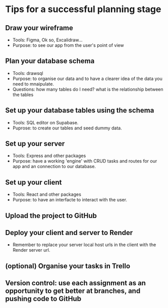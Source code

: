 # Tips for a successful planning stage 

## Draw your wireframe

- Tools: Figma, Ok so, Excalidraw...
- Purpose: to see our app from the user's point of view

## Plan your database schema

- Tools: drawsql
- Purpose: to organise our data and to have a clearer idea of the data you need to mnaipulate.
- Questions: how many tables do I need? what is the relationship between the tables 

## Set up your database tables using the schema 
- Tools: SQL editor on Supabase.
- Puprose: to create our tables and seed dummy data.

## Set up your server
- Tools: Express and other packages 
- Purpose: have a working 'engine' with CRUD tasks and routes for our app and an connection to our database.

## Set up your client
- Tools: React and other packages
- Purpose: to have an interfacte to interact with the user.

## Upload the project to GitHub

## Deploy your client and server to Render 
- Remember to replace your server local host urls in the client with the Render server url. 

## (optional) Organise your tasks in Trello

## Version control: use each assignment as an opportunity to get better at branches, and pushing code to GitHub 